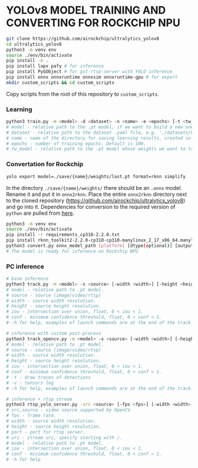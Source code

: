 # YOLOv8 MODEL TRAINING AND CONVERTING FOR ROCKCHIP NPU

```bash
git clone https://github.com/airockchip/ultralytics_yolov8
cd ultralytics_yolov8
python3 -m venv env
source ./env/bin/activate
pip install -e .
pip install lapx pafy # for inference
pip install PyGObject # for gst-rtsp-server with YOLO inference
pip install onnx onnxruntime onnxsim onnxruntime-gpu # for export
mkdir custom_scripts && cd custom_scripts
```
Copy scripts from the root of this repository to `custom_scripts`.

### Learning

```bash
python3 train.py -m <model> -d <dataset> -n <name> -e <epochs> [-t <tw_model>]
# model - relative path to the .pt model, if we want to build a new one, we specify, for example, 'yolov8n.yaml' (you can specify any basic YOLOv8 model).
# dataset - relative path to the dataset .yaml file, e.g. './datasets/VisDrone2019-DET/VisDrone2019-DET.yaml'.
# name - name of the directory for saving learning results, created in './save'.
# epochs - number of training epochs. Default is 100.
# tw_model - relative path to the .pt model whose weights we want to transfer. Specify only if we want to transfer weights to a newly built model.
```

### Convertation for Rockchip

```bash
yolo export model=./save/{name}/weights/last.pt format=rknn simplify
```
In the directory `./save/{name}/weights/` there should be an `.onnx` model. Rename it and put it in `onnx2rknn`.
Place the entire `onnx2rknn` directory next to the cloned repository (https://github.com/airockchip/ultralytics_yolov8) and go into it.
Dependencies for conversion to the required version of `python` are pulled from [here](https://github.com/airockchip/rknn-toolkit2/tree/master/rknn-toolkit2/packages).

```bash
python3 -m venv env
source ./env/bin/activate
pip install -r requirements_cp310-2.2.0.txt
pip install rknn_toolkit2-2.2.0-cp310-cp310-manylinux_2_17_x86_64.manylinux2014_x86_64.whl
python3 convert.py onnx_model_path [platform] [dtype(optional)] [output_rknn_path(optional)] # possible args values are indicated in the convert.py script
# The model is ready for inference on Rockchip NPU
```

### PC inference

```bash
# base inference
python3 track.py -m <model> -s <source> [-width <width>] [-height <height>] [-iou <iou>] [-conf <conf>]
# model - relative path to .pt model.
# source - source (image/video/rtsp)
# width - source width resolution.
# height - source height resolution.
# iou - intersection over union, float, 0 < iou < 1.
# conf - minimum confidence threshold, float, 0 < conf < 1.
# -h for help, examples of launch commands are at the end of the track.py file
```

```bash
# inference with custom post-process
python3 track_opencv.py -m <model> -s <source> [-width <width>] [-height <height>] [-iou <iou>] [-conf <conf>] [-t] [-v] #requires opencv
# model - relative path to .pt model.
# source - source (image/video/rtsp)
# width - source width resolution.
# height - source height resolution.
# iou - intersection over union, float, 0 < iou < 1.
# conf - minimum confidence threshold, float, 0 < conf < 1.
# -t - draw traces of detections
# -v - tensors log
# -h for help, examples of launch commands are at the end of the track.py file
```

```bash
# inference + rtsp stream
python3 rtsp_yolo_server.py -src <source> [-fps <fps>] [-width <width>] [-height <height>] [-port <port>] [-uri <uri>] [-m <model>] [-iou <iou>] [-conf <conf>]
# src,source - video source supported by OpenCV.
# fps - frame rate.
# width - source width resolution.
# height - source height resolution.
# port - port for rtsp server.
# uri - stream uri, specify starting with /.
# model - relative path to .pt model.
# iou - intersection over union, float, 0 < iou < 1.
# conf - minimum confidence threshold, float, 0 < conf < 1.
# -h for help
```
